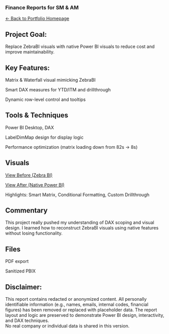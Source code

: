 ### Finance Reports for SM & AM  
[← Back to Portfolio Homepage](https://michaelglynn-project-repo.github.io/powerbi-portfolio/)
## Project Goal:
Replace ZebraBI visuals with native Power BI visuals to reduce cost and improve maintainability.

## Key Features:
Matrix & Waterfall visual mimicking ZebraBI

Smart DAX measures for YTD/ITM and drillthrough

Dynamic row-level control and tooltips

## Tools & Techniques
Power BI Desktop, DAX

LabelDimMap design for display logic

Performance optimization (matrix loading down from 82s → 8s)

## Visuals
[View Before (Zebra BI)](./visuals/Finance%20Reports%20for%20SM%20&%20AM%20(Before)%20REDACTED.pdf)

[View After (Native Power BI)](./visuals/Finance%20Reports%20for%20SM%20&%20AM%20(After)%20REDACTED.pdf)

Highlights: Smart Matrix, Conditional Formatting, Custom Drillthrough

## Commentary
This project really pushed my understanding of DAX scoping and visual design. I learned how to reconstruct ZebraBI visuals using native features without losing functionality.

## Files
PDF export

Sanitized PBIX


## **Disclaimer**:  
This report contains redacted or anonymized content. All personally identifiable information (e.g., names, emails, internal codes, financial figures) has been removed or replaced with placeholder data. The report layout and logic are preserved to demonstrate Power BI design, interactivity, and DAX techniques.  
No real company or individual data is shared in this version.
